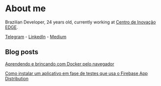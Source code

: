 # About me

Brazilian Developer, 24 years old, currently working at [Centro de Inovação EDGE](http://edgebr.org).

[Telegram](https://t.me/josecfreittas) - [LinkedIn](https://www.linkedin.com/in/josecfreittas) - [Medium](https://medium.com/@josecfreittas)

## Blog posts

[Aprendendo e brincando com Docker pelo navegador](https://medium.com/@josecfreittas/aprendendo-e-brincando-com-docker-pelo-navegador-61d15e1832b6)

[Como instalar um aplicativo em fase de testes que usa o Firebase App Distribution](https://medium.com/@josecfreittas/fazendo-o-cadastro-efetuando-o-download-e-instalando-um-app-android-via-firebase-app-distribution-9e70caff1843)
